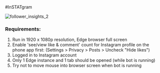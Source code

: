 #InSTATgram



 ![follower_insights_2](https://github.com/bryanlzl/InSTATgram/assets/58539426/14207f2d-e83b-4a30-a067-14bf730185b7)




### Requirements:
1) Run in 1920 x 1080p resolution, Edge browser full screen
2) Enable 'see/view like & comment' count for Instagram profile on the phone app first:
(Settings > Privacy > Posts > Uncheck "Hide likes")
3) Logged in to Instagram account
4) Only 1 Edge instance and 1 tab should be opened (while bot is running)
5) Try not to move mouse into browser screen when bot is running
